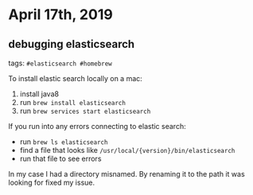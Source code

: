 # April 17th, 2019

## debugging elasticsearch

tags: `#elasticsearch #homebrew`

To install elastic search locally on a mac:

1. install java8
2. run `brew install elasticsearch`
3. run `brew services start elasticsearch`

If you run into any errors connecting to elastic search:

- run `brew ls elasticsearch`
- find a file that looks like `/usr/local/{version}/bin/elasticsearch`
- run that file to see errors

In my case I had a directory misnamed. By renaming it to the path it was looking for fixed my issue.
